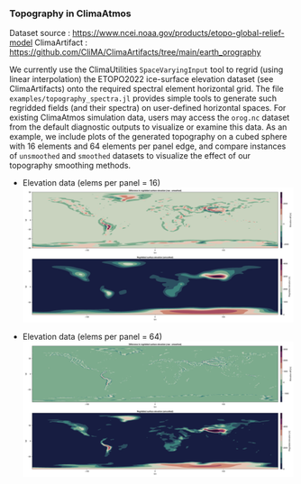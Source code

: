 ### Topography in ClimaAtmos

Dataset source : https://www.ncei.noaa.gov/products/etopo-global-relief-model
ClimaArtifact  : https://github.com/CliMA/ClimaArtifacts/tree/main/earth_orography 

We currently use the ClimaUtilities `SpaceVaryingInput` tool to regrid (using linear interpolation) the ETOPO2022 ice-surface elevation dataset (see ClimaArtifacts) onto the required spectral element horizontal grid. The file `examples/topography_spectra.jl` provides simple tools to generate such regridded fields (and their spectra) on user-defined horizontal spaces. For existing ClimaAtmos simulation data, users may access the `orog.nc` dataset from the default diagnostic outputs to visualize or examine this data. As an example, we include plots of the generated topography on a cubed sphere with 16 elements and 64 elements per panel edge, and compare instances of `unsmoothed` and `smoothed` datasets to visualize the effect of our topography smoothing methods. 

- Elevation data (elems per panel = 16)
![](assets/smoothing_16elem.png)

- Elevation data (elems per panel = 64)
![](assets/smoothing_64elem.png)
